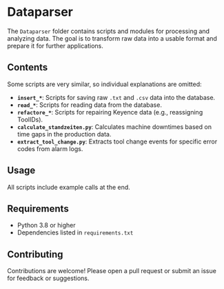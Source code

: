 # Dataparser

The `Dataparser` folder contains scripts and modules for processing and analyzing data. The goal is to transform raw data into a usable format and prepare it for further applications.

## Contents

Some scripts are very similar, so individual explanations are omitted:

* **`insert_*`**: Scripts for saving raw `.txt` and `.csv` data into the database.
* **`read_*`**: Scripts for reading data from the database.
* **`refactore_*`**: Scripts for repairing Keyence data (e.g., reassigning ToolIDs).
* **`calculate_standzeiten.py`**: Calculates machine downtimes based on time gaps in the production data.
* **`extract_tool_change.py`**: Extracts tool change events for specific error codes from alarm logs.

## Usage

All scripts include example calls at the end.

## Requirements

* Python 3.8 or higher
* Dependencies listed in `requirements.txt`

## Contributing

Contributions are welcome! Please open a pull request or submit an issue for feedback or suggestions.


